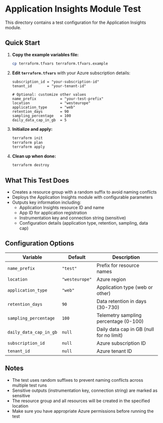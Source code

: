 # Application Insights Module Test

This directory contains a test configuration for the Application Insights module.

## Quick Start

1. **Copy the example variables file:**
   ```bash
   cp terraform.tfvars terraform.tfvars.example
   ```

2. **Edit `terraform.tfvars`** with your Azure subscription details:
   ```hcl
   subscription_id = "your-subscription-id"
   tenant_id       = "your-tenant-id"
   
   # Optional: customize other values
   name_prefix           = "your-test-prefix"
   location              = "westeurope"
   application_type      = "web"
   retention_days        = 90
   sampling_percentage   = 100
   daily_data_cap_in_gb  = 5
   ```

3. **Initialize and apply:**
   ```bash
   terraform init
   terraform plan
   terraform apply
   ```

4. **Clean up when done:**
   ```bash
   terraform destroy
   ```

## What This Test Does

- Creates a resource group with a random suffix to avoid naming conflicts
- Deploys the Application Insights module with configurable parameters
- Outputs key information including:
  - Application Insights resource ID and name
  - App ID for application registration
  - Instrumentation key and connection string (sensitive)
  - Configuration details (application type, retention, sampling, data cap)

## Configuration Options

| Variable               | Default                    | Description                                    |
| ---------------------- | -------------------------- | ---------------------------------------------- |
| `name_prefix`          | `"test"`                   | Prefix for resource names                      |
| `location`             | `"westeurope"`             | Azure region                                   |
| `application_type`     | `"web"`                    | Application type (web or other)                |
| `retention_days`       | `90`                       | Data retention in days (30-730)               |
| `sampling_percentage`  | `100`                      | Telemetry sampling percentage (0-100)         |
| `daily_data_cap_in_gb` | `null`                     | Daily data cap in GB (null for no limit)      |
| `subscription_id`      | `null`                     | Azure subscription ID                          |
| `tenant_id`            | `null`                     | Azure tenant ID                                |

## Notes

- The test uses random suffixes to prevent naming conflicts across multiple test runs
- Sensitive outputs (instrumentation key, connection string) are marked as sensitive
- The resource group and all resources will be created in the specified location
- Make sure you have appropriate Azure permissions before running the test 